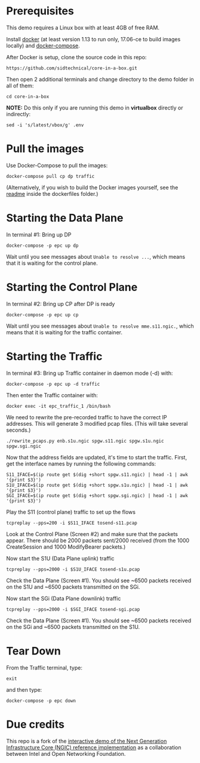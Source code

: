 Prerequisites
=============

This demo requires a Linux box with at least 4GB of free RAM.

Install [docker](https://docs.docker.com/engine/installation/) (at least version 1.13 to run only, 17.06-ce to build images locally) and [docker-compose](https://github.com/docker/compose/releases).

After Docker is setup, clone the source code in this repo:

`https://github.com/sidtechnical/core-in-a-box.git`

Then open 2 additional terminals and change directory to the demo folder in all of them:

`cd core-in-a-box`

__NOTE:__ Do this only if you are running this demo in __virtualbox__ directly or indirectly:

```shell
sed -i 's/latest/vbox/g' .env
```


Pull the images
===============

Use Docker-Compose to pull the images:

`docker-compose pull cp dp traffic`

(Alternatively, if you wish to build the Docker images yourself, see the [readme](dockerfiles/README.md) inside the dockerfiles folder.)


Starting the Data Plane
=======================

In terminal #1: Bring up DP

`docker-compose -p epc up dp`

Wait until you see messages about `Unable to resolve ...`, which means that it is waiting for the control plane.


Starting the Control Plane
==========================

In terminal #2: Bring up CP after DP is ready

`docker-compose -p epc up cp`

Wait until you see messages about `Unable to resolve mme.s11.ngic.`, which means that it is waiting for the traffic container.


Starting the Traffic 
====================

In terminal #3: Bring up Traffic container in daemon mode (-d) with:

`docker-compose -p epc up -d traffic`

Then enter the Traffic container with:

`docker exec -it epc_traffic_1 /bin/bash`

We need to rewrite the pre-recorded traffic to have the correct IP addresses. This will generate 3 modified pcap files. (This will take several seconds.)

`./rewrite_pcaps.py enb.s1u.ngic spgw.s11.ngic spgw.s1u.ngic spgw.sgi.ngic`


Now that the address fields are updated, it's time to start the traffic.
First, get the interface names by running the following commands:

```shell 
S11_IFACE=$(ip route get $(dig +short spgw.s11.ngic) | head -1 | awk '{print $3}')
S1U_IFACE=$(ip route get $(dig +short spgw.s1u.ngic) | head -1 | awk '{print $3}')
SGI_IFACE=$(ip route get $(dig +short spgw.sgi.ngic) | head -1 | awk '{print $3}')
```

Play the S11 (control plane) traffic to set up the flows

`tcpreplay --pps=200 -i $S11_IFACE tosend-s11.pcap`

Look at the Control Plane (Screen #2) and make sure that the packets appear. There should be 2000 packets sent/2000 received (from the 1000 CreateSession and 1000 ModifyBearer packets.)

Now start the S1U (Data Plane uplink) traffic

`tcpreplay --pps=2000 -i $S1U_IFACE tosend-s1u.pcap`

Check the Data Plane  (Screen #1).  You should see ~6500 packets received on the S1U and ~6500 packets transmitted on the SGi.

Now start the SGi (Data Plane downlink) traffic

`tcpreplay --pps=2000 -i $SGI_IFACE tosend-sgi.pcap`

Check the Data Plane  (Screen #1).  You should see ~6500 packets received on the SGi and ~6500 packets transmitted on the S1U.


Tear Down
=========
From the Traffic terminal, type:

`exit` 

and then type:

`docker-compose -p epc down`

Due credits
============
This repo is a fork of the [interactive demo of the Next Generation Infrastructure Core (NGIC) reference implementation](https://software.intel.com/en-us/articles/an-interactive-demo-of-the-next-generation-infrastructure-core-reference-implementation) as a collaboration between Intel and Open Networking Foundation.
